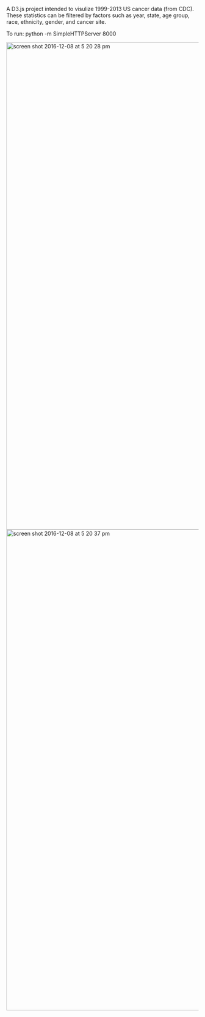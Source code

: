 A D3.js project intended to visulize 1999-2013 US cancer data (from CDC). These statistics can be filtered by factors such as year, state, age group, race, ethnicity, gender, and cancer site. 

To run: python -m SimpleHTTPServer 8000

<img width="1273" alt="screen shot 2016-12-08 at 5 20 28 pm" src="https://cloud.githubusercontent.com/assets/5462046/21030678/e689ff4a-bd6d-11e6-85e2-abe9ece314b6.png">
<img width="1257" alt="screen shot 2016-12-08 at 5 20 37 pm" src="https://cloud.githubusercontent.com/assets/5462046/21030681/e79774e4-bd6d-11e6-86bf-7ae34e0f59e7.png">
